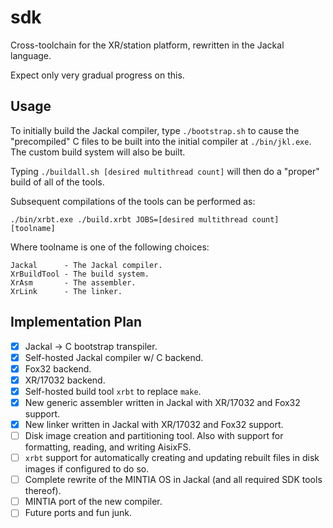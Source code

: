 # sdk

Cross-toolchain for the XR/station platform, rewritten in the Jackal language.

Expect only very gradual progress on this.

## Usage

To initially build the Jackal compiler, type `./bootstrap.sh` to cause the "precompiled" C files to be built into the initial compiler at `./bin/jkl.exe`. The custom build system will also be built.

Typing `./buildall.sh [desired multithread count]` will then do a "proper" build of all of the tools.

Subsequent compilations of the tools can be performed as:

```
./bin/xrbt.exe ./build.xrbt JOBS=[desired multithread count] [toolname]
```

Where toolname is one of the following choices:

```
Jackal      - The Jackal compiler.
XrBuildTool - The build system.
XrAsm       - The assembler.
XrLink      - The linker.
```

## Implementation Plan

- [x] Jackal -> C bootstrap transpiler.
- [x] Self-hosted Jackal compiler w/ C backend.
- [x] Fox32 backend.
- [x] XR/17032 backend.
- [x] Self-hosted build tool `xrbt` to replace `make`.
- [x] New generic assembler written in Jackal with XR/17032 and Fox32 support.
- [x] New linker written in Jackal with XR/17032 and Fox32 support.
- [ ] Disk image creation and partitioning tool. Also with support for formatting, reading, and writing AisixFS.
- [ ] `xrbt` support for automatically creating and updating rebuilt files in disk images if configured to do so.
- [ ] Complete rewrite of the MINTIA OS in Jackal (and all required SDK tools thereof).
- [ ] MINTIA port of the new compiler.
- [ ] Future ports and fun junk.